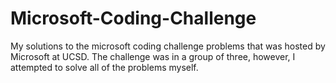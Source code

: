 Microsoft-Coding-Challenge
==========================

My solutions to the microsoft coding challenge problems that was hosted by Microsoft at UCSD. The challenge was in a group of three, however, I attempted to solve all of the problems myself.
